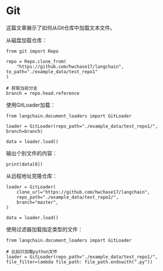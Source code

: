 Git
=============================================

这篇文章展示了如何从Git仓库中加载文本文件。

从磁盘加载仓库：

```
from git import Repo

repo = Repo.clone_from(
    "https://github.com/hwchase17/langchain", to_path="./example_data/test_repo1"
)

# 获取当前分支
branch = repo.head.reference
```

使用GitLoader加载：

```
from langchain.document_loaders import GitLoader

loader = GitLoader(repo_path="./example_data/test_repo1/", branch=branch)

data = loader.load()
```

输出个别文件的内容：

```
print(data[0])
```

从远程地址克隆仓库：

```
loader = GitLoader(
    clone_url="https://github.com/hwchase17/langchain",
    repo_path="./example_data/test_repo2/",
    branch="master",
)

data = loader.load()
```

使用过滤器加载指定类型的文件：

```
from langchain.document_loaders import GitLoader

# 比如只加载python文件
loader = GitLoader(repo_path="./example_data/test_repo1/", file_filter=lambda file_path: file_path.endswith(".py"))
```